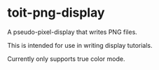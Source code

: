 # toit-png-display

A pseudo-pixel-display that writes PNG files.

This is intended for use in writing display tutorials.

Currently only supports true color mode.
